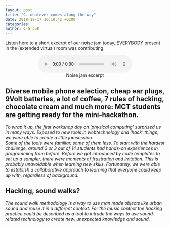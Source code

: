 ```yaml
---
layout: post
title: "C. whatever comes along the way"
date: 2018-10-17 10:10:42 +0200
categories:
author: C-GrouP
---
```


Listen here to a short excerpt of our noise jam today,
EVERYBODY present in the (extended virtual) room was contributing.

<figure align="middle">
<audio controls>
  <source src="https://github.com/MCT-master/mct-master.github.io/blob/master/assets/sounds/mct_jam_excerpt_day1.wav" type="audio/wav" volume="0.2">
  Your browser does not support the audio element.
</audio>
  <figcaption>Noise jam excerpt</figcaption>
</figure>

## Diverse mobile phone selection, cheap ear plugs, 9Volt batteries, a lot of coffee, 7 rules of hacking, chocolate cream and much more: MCT students are getting ready for the mini-hackathon.


*To wrap it up, the first workshop day on 'physical computing' surprised us in many ways.
Exposed to new tools in webtechnology and 'hack' things, we were able to create a little jamsession.  
Some of the tools were familiar, some of them less. To start with the hardest
challenge, around 2 or 3 out of 14 students had hands-on experiences in programming from before.
Before we got introduced by code templates to set up a sampler,
there were moments of frustration and irritation. This is probably unavoidable when learning new skills.
Fortunately, we were able to establish a collaborative approach to learning
that everyone could keep up with, regardless of background.*

## Hacking, sound walks?

*The sound walk methodology is a way to use man made objects like urban sound and
reuse it in a different context. For the music context the hacking
practice could be described as a tool to intrude the ways to use sound-related
technology to create new, unexpected knowledge and sound.*
